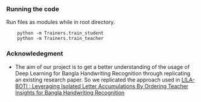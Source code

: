 ### Running the code

Run files as modules while in root directory.

        python -m Trainers.train_student
        python -m Trainers.train_teacher

### Acknowledegment

- The aim of our project is to get a better understanding of the usage of Deep Learning for Bangla Handwriting Recognition through replicating an existing research paper. So we replicated the approach used in [LILA-BOTI : Leveraging Isolated Letter Accumulations By Ordering Teacher Insights for Bangla Handwriting Recognition](https://github.com/apurba-nsu-rnd-lab/lila-boti)
